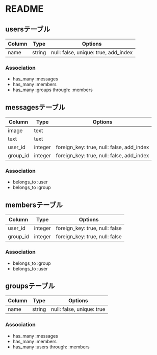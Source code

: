 # README

## usersテーブル
|Column  |Type    |Options                             |
|--------|--------|------------------------------------|
|name    |string  |null: false, unique: true, add_index|

### Association
- has_many :messages
- has_many :members
- has_many :groups through: :members

## messagesテーブル
|Column  |Type   |Options                                  |
|--------|-------|-----------------------------------------|
|image   |text   |                                         |
|text    |text   |                                         |
|user_id |integer|foreign_key: true, null: false, add_index|
|group_id|integer|foreign_key: true, null: false, add_index|

### Association
- belongs_to :user
- belongs_to :group

## membersテーブル

|Column  |Type   |Options                       |
|--------|-------|------------------------------|
|user_id |integer|foreign_key: true, null: false|
|group_id|integer|foreign_key: true, null: false|

### Association
- belongs_to :group
- belongs_to :user

## groupsテーブル

|Column  |Type  |Options                  |
|--------|------|-------------------------|
|name    |string|null: false, unique: true|

### Association
- has_many :messages
- has_many :members
- has_many :users through: :members

